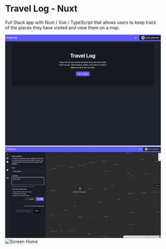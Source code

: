 # Travel Log - Nuxt

Full Stack app with Nuxt / Vue / TypeScript that allows users to keep track of the places they have visited and view them on a map.

![Screen Home](/public/readme/home_travel_log.png)
![Screen Home](/public/readme/inner_travel_log.png)
![Screen Home](/public/readme/place_travel_log.png)